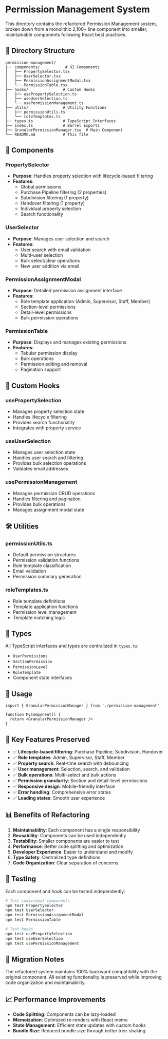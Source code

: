 # Permission Management System

This directory contains the refactored Permission Management system, broken down from a monolithic 2,100+ line component into smaller, maintainable components following React best practices.

## 📁 Directory Structure

```
permission-management/
├── components/           # UI Components
│   ├── PropertySelector.tsx
│   ├── UserSelector.tsx
│   ├── PermissionAssignmentModal.tsx
│   └── PermissionTable.tsx
├── hooks/               # Custom Hooks
│   ├── usePropertySelection.ts
│   ├── useUserSelection.ts
│   └── usePermissionManagement.ts
├── utils/               # Utility Functions
│   ├── permissionUtils.ts
│   └── roleTemplates.ts
├── types.ts             # TypeScript Interfaces
├── index.ts             # Barrel Exports
├── GranularPermissionManager.tsx  # Main Component
└── README.md            # This file
```

## 🧩 Components

### PropertySelector
- **Purpose**: Handles property selection with lifecycle-based filtering
- **Features**: 
  - Global permissions
  - Purchase Pipeline filtering (2 properties)
  - Subdivision filtering (1 property)
  - Handover filtering (1 property)
  - Individual property selection
  - Search functionality

### UserSelector
- **Purpose**: Manages user selection and search
- **Features**:
  - User search with email validation
  - Multi-user selection
  - Bulk select/clear operations
  - New user addition via email

### PermissionAssignmentModal
- **Purpose**: Detailed permission assignment interface
- **Features**:
  - Role template application (Admin, Supervisor, Staff, Member)
  - Section-level permissions
  - Detail-level permissions
  - Bulk permission operations

### PermissionTable
- **Purpose**: Displays and manages existing permissions
- **Features**:
  - Tabular permission display
  - Bulk operations
  - Permission editing and removal
  - Pagination support

## 🎣 Custom Hooks

### usePropertySelection
- Manages property selection state
- Handles lifecycle filtering
- Provides search functionality
- Integrates with property service

### useUserSelection
- Manages user selection state
- Handles user search and filtering
- Provides bulk selection operations
- Validates email addresses

### usePermissionManagement
- Manages permission CRUD operations
- Handles filtering and pagination
- Provides bulk operations
- Manages assignment modal state

## 🛠️ Utilities

### permissionUtils.ts
- Default permission structures
- Permission validation functions
- Role template classification
- Email validation
- Permission summary generation

### roleTemplates.ts
- Role template definitions
- Template application functions
- Permission level management
- Template matching logic

## 📝 Types

All TypeScript interfaces and types are centralized in `types.ts`:
- `UserPermissions`
- `SectionPermission`
- `PermissionLevel`
- `RoleTemplate`
- Component state interfaces

## 🚀 Usage

```tsx
import { GranularPermissionManager } from './permission-management'

function MyComponent() {
  return <GranularPermissionManager />
}
```

## 🔧 Key Features Preserved

- ✅ **Lifecycle-based filtering**: Purchase Pipeline, Subdivision, Handover
- ✅ **Role templates**: Admin, Supervisor, Staff, Member
- ✅ **Property search**: Real-time search with debouncing
- ✅ **User management**: Selection, search, and validation
- ✅ **Bulk operations**: Multi-select and bulk actions
- ✅ **Permission granularity**: Section and detail-level permissions
- ✅ **Responsive design**: Mobile-friendly interface
- ✅ **Error handling**: Comprehensive error states
- ✅ **Loading states**: Smooth user experience

## 📊 Benefits of Refactoring

1. **Maintainability**: Each component has a single responsibility
2. **Reusability**: Components can be used independently
3. **Testability**: Smaller components are easier to test
4. **Performance**: Better code splitting and optimization
5. **Developer Experience**: Easier to understand and modify
6. **Type Safety**: Centralized type definitions
7. **Code Organization**: Clear separation of concerns

## 🧪 Testing

Each component and hook can be tested independently:

```bash
# Test individual components
npm test PropertySelector
npm test UserSelector
npm test PermissionAssignmentModal
npm test PermissionTable

# Test hooks
npm test usePropertySelection
npm test useUserSelection
npm test usePermissionManagement
```

## 🔄 Migration Notes

The refactored system maintains 100% backward compatibility with the original component. All existing functionality is preserved while improving code organization and maintainability.

## 📈 Performance Improvements

- **Code Splitting**: Components can be lazy-loaded
- **Memoization**: Optimized re-renders with React.memo
- **State Management**: Efficient state updates with custom hooks
- **Bundle Size**: Reduced bundle size through better tree-shaking
